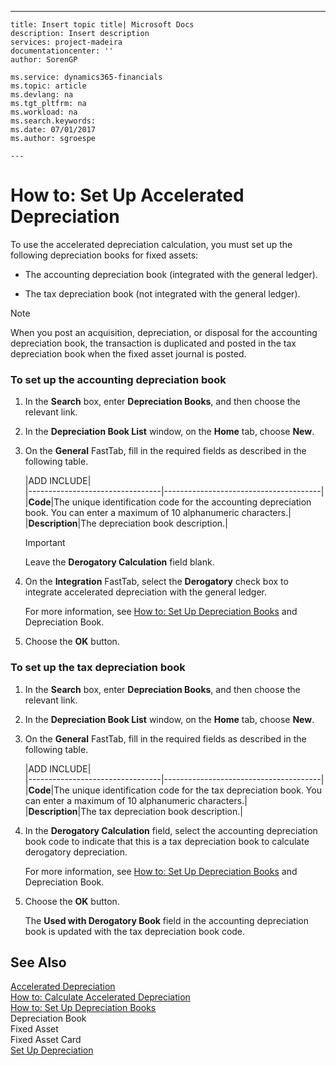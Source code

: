 ---
    title: Insert topic title| Microsoft Docs
    description: Insert description
    services: project-madeira
    documentationcenter: ''
    author: SorenGP

    ms.service: dynamics365-financials
    ms.topic: article
    ms.devlang: na
    ms.tgt_pltfrm: na
    ms.workload: na
    ms.search.keywords:
    ms.date: 07/01/2017
    ms.author: sgroespe

    ---
# How to: Set Up Accelerated Depreciation
To use the accelerated depreciation calculation, you must set up the following depreciation books for fixed assets:  
  
-   The accounting depreciation book \(integrated with the general ledger\).  
  
-   The tax depreciation book \(not integrated with the general ledger\).  
  
> [!NOTE]  
>  When you post an acquisition, depreciation, or disposal for the accounting depreciation book, the transaction is duplicated and posted in the tax depreciation book when the fixed asset journal is posted.  
  
### To set up the accounting depreciation book  
  
1.  In the **Search** box, enter **Depreciation Books**, and then choose the relevant link.  
  
2.  In the **Depreciation Book List** window, on the **Home** tab, choose **New**.  
  
3.  On the **General** FastTab, fill in the required fields as described in the following table.  
  
    |ADD INCLUDE<!--[!INCLUDE[bp_tablefield](../../includes/bp_tabledescription_md.md)]-->|  
    |---------------------------------|---------------------------------------|  
    |**Code**|The unique identification code for the accounting depreciation book. You can enter a maximum of 10 alphanumeric characters.|  
    |**Description**|The depreciation book description.|  
  
    > [!IMPORTANT]  
    >  Leave the **Derogatory Calculation** field blank.  
  
4.  On the **Integration** FastTab, select the **Derogatory** check box to integrate accelerated depreciation with the general ledger.  
  
     For more information, see [How to: Set Up Depreciation Books](../how-to-set-up-depreciation-books.md) and Depreciation Book.  
  
5.  Choose the **OK** button.  
  
### To set up the tax depreciation book  
  
1.  In the **Search** box, enter **Depreciation Books**, and then choose the relevant link.  
  
2.  In the **Depreciation Book List** window, on the **Home** tab, choose **New**.  
  
3.  On the **General** FastTab, fill in the required fields as described in the following table.  
  
    |ADD INCLUDE<!--[!INCLUDE[bp_tablefield](../../includes/bp_tabledescription_md.md)]-->|  
    |---------------------------------|---------------------------------------|  
    |**Code**|The unique identification code for the tax depreciation book. You can enter a maximum of 10 alphanumeric characters.|  
    |**Description**|The tax depreciation book description.|  
  
4.  In the **Derogatory Calculation** field, select the accounting depreciation book code to indicate that this is a tax depreciation book to calculate derogatory depreciation.  
  
     For more information, see [How to: Set Up Depreciation Books](../how-to-set-up-depreciation-books.md) and Depreciation Book.  
  
5.  Choose the **OK** button.  
  
     The **Used with Derogatory Book** field in the accounting depreciation book is updated with the tax depreciation book code.  
  
## See Also  
 [Accelerated Depreciation](../accelerated-depreciation.md)   
 [How to: Calculate Accelerated Depreciation](../how-to-calculate-accelerated-depreciation.md)   
 [How to: Set Up Depreciation Books](../how-to-set-up-depreciation-books.md)   
 Depreciation Book   
 Fixed Asset   
 Fixed Asset Card   
 [Set Up Depreciation](../set-up-depreciation.md)